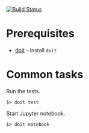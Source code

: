 [![Build Status](https://travis-ci.org/Sh4pe/pynance.svg?branch=master)](https://travis-ci.org/Sh4pe/pynance)

# Prerequisites

* [doit](http://pydoit.org) - install `doit`

# Common tasks

Run the tests.

```
$> doit test
```

Start Jupyter notebook.

```
$> doit notebook
```